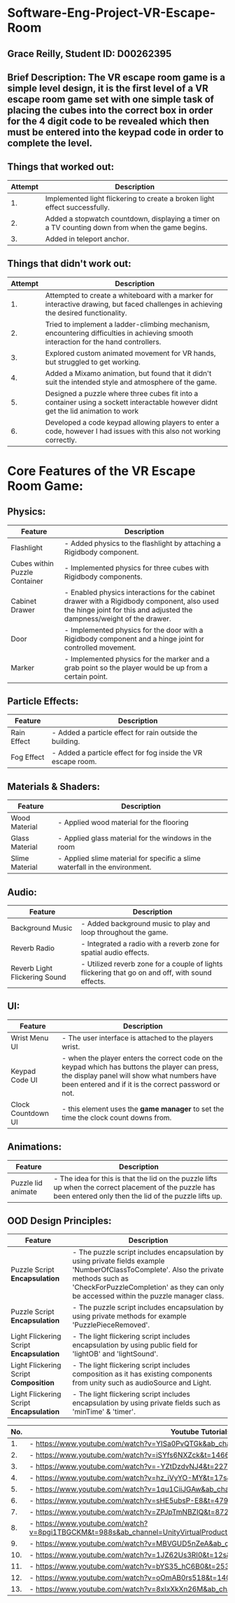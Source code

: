 ﻿# Software-Eng-Project-VR-Escape-Room
## Grace Reilly, Student ID: D00262395
## Brief Description: The VR escape room game is a simple level design, it is the first level of a VR escape room game set with one simple task of placing the cubes into the correct box in order for the 4 digit code to be revealed which then must be entered into the keypad code in order to complete the level. 

## Things that worked out:

| Attempt | Description |
| ------- | ----------- |
| 1.      | Implemented light flickering to create a broken light effect successfully. |
| 2.      | Added a stopwatch countdown, displaying a timer on a TV counting down from when the game begins. |
| 3.      | Added in teleport anchor. |

## Things that didn't work out:

| Attempt | Description |
| ------- | ----------- |
| 1.      | Attempted to create a whiteboard with a marker for interactive drawing, but faced challenges in achieving the desired functionality. |
| 2.      | Tried to implement a ladder-climbing mechanism, encountering difficulties in achieving smooth interaction for the hand controllers. |
| 3.      | Explored custom animated movement for VR hands, but struggled to get working.|
| 4.      | Added a Mixamo animation, but found that it didn't suit the intended style and atmosphere of the game. |
| 5.      | Designed a puzzle where three cubes fit into a container using a sockett interactable however didnt get the lid animation to work |
| 6.      | Developed a code keypad allowing players to enter a code, however I had issues with this also not working correctly. |

# Core Features of the VR Escape Room Game:

## Physics:

| Feature | Description |
| ------- | ----------- |
| Flashlight | - Added physics to the flashlight by attaching a Rigidbody component. |
| Cubes within Puzzle Container | - Implemented physics for three cubes with Rigidbody components. |
| Cabinet Drawer | - Enabled physics interactions for the cabinet drawer with a Rigidbody component, also used the hinge joint for this and adjusted the dampness/weight of the drawer. |
| Door | - Implemented physics for the door with a Rigidbody component and a hinge joint for controlled movement. |
| Marker | - Implemented physics for the marker and a grab point so the player would be up from a certain point. |

## Particle Effects:

| Feature | Description |
| ------- | ----------- |
| Rain Effect | - Added a particle effect for rain outside the building. |
| Fog Effect | - Added a particle effect for fog inside the VR escape room. |

## Materials & Shaders:

| Feature | Description |
| ------- | ----------- |
| Wood Material | - Applied wood material for the flooring |
| Glass Material | - Applied glass material for the windows in the room |
| Slime Material | - Applied slime material for specific a slime waterfall in the environment. |

## Audio:

| Feature | Description |
| ------- | ----------- |
| Background Music | - Added background music to play and loop throughout the game. |
| Reverb Radio | - Integrated a radio with a reverb zone for spatial audio effects. |
| Reverb Light Flickering Sound | - Utilized reverb zone for a couple of lights flickering that go on and off, with sound effects. |


## UI:

| Feature | Description |
| ------- | ----------- |
| Wrist Menu UI | - The user interface is attached to the players wrist. |
| Keypad Code UI | - when the player enters the correct code on the keypad which has buttons the player can press, the display panel will show what numbers have been entered and if it is the correct password or not. |
| Clock Countdown UI | - this element uses the **game manager** to set the time the clock count downs from. |



## Animations:

| Feature | Description |
| ------- | ----------- |
| Puzzle lid animate | - The idea for this is that the lid on the puzzle lifts up when the correct placement of the puzzle has been entered only then the lid of the puzzle lifts up. |

## OOD Design Principles:

| Feature | Description |
| ------- | ----------- |
| Puzzle Script **Encapsulation** | - The puzzle script includes encapsulation by using private fields example 'NumberOfClassToComplete'. Also the private methods such as 'CheckForPuzzleCompletion' as they can only be accessed within the puzzle manager class. |
| Puzzle Script **Encapsulation** | - The puzzle script includes encapsulation by using private methods for example 'PuzzlePieceRemoved'. |
| Light Flickering Script **Encapsulation** | - The light flickering script includes encapsulation by using public field for 'lightOB' and 'lightSound'. |
| Light Flickering Script **Composition** | - The light flickering script includes composition as it has existing components from unity such as audioSource and Light. |
| Light Flickering Script **Encapsulation** | - The light flickering script includes encapsulation by using private fields such as 'minTime' & 'timer'. |



| No. | Youtube Tutorials |
| ------- | ----------- |
| 1. | - https://www.youtube.com/watch?v=YISa0PvQTGk&ab_channel=FistFullofShrimp |
| 2. | - https://www.youtube.com/watch?v=iSYfs6NXZck&t=1466s&ab_channel=DanielStringer |
| 3. | - https://www.youtube.com/watch?v=-YZtDzdvNJ4&t=227s&ab_channel=DanielStringer |
| 4. | - https://www.youtube.com/watch?v=hz_iVyYO-MY&t=17s&ab_channel=DanielStringer |
| 5. | - https://www.youtube.com/watch?v=1qu1CiiJGAw&ab_channel=20Nik |
| 6. | - https://www.youtube.com/watch?v=sHE5ubsP-E8&t=479s&ab_channel=JustinPBarnett |
| 7. | - https://www.youtube.com/watch?v=ZPJpTmNBZIQ&t=872s&ab_channel=DanielStringer |
| 8. | - https://www.youtube.com/watch?v=8pgi1TBGCKM&t=988s&ab_channel=UnityVirtualProduction%26Filmmaking%28HDRP%2BURP%29 |
| 9. | - https://www.youtube.com/watch?v=MBVGUD5nZeA&ab_channel=LordEvilM44 |
| 10. | - https://www.youtube.com/watch?v=1JZ62Us3RI0&t=12s&ab_channel=FistFullofShrimp |
| 11. | - https://www.youtube.com/watch?v=bYS35_hC6B0&t=253s&ab_channel=Valem |
| 12. | - https://www.youtube.com/watch?v=oOmAB0rs518&t=140s&ab_channel=User1Productions |
| 13. | - https://www.youtube.com/watch?v=8xIxXkXn26M&ab_channel=FistFullofShrimp |




